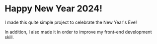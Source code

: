 # Happy New Year 2024!

I made this quite simple project to celebrate the New Year's Eve!

In addition, I also made it in order to improve my front-end development skill.
